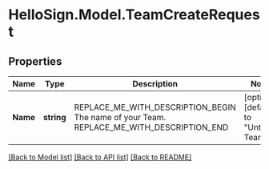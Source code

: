 # HelloSign.Model.TeamCreateRequest

## Properties

Name | Type | Description | Notes
------------ | ------------- | ------------- | -------------
**Name** | **string** | REPLACE_ME_WITH_DESCRIPTION_BEGIN The name of your Team. REPLACE_ME_WITH_DESCRIPTION_END | [optional] [default to "Untitled Team"]

[[Back to Model list]](../README.md#documentation-for-models) [[Back to API list]](../README.md#documentation-for-api-endpoints) [[Back to README]](../README.md)

